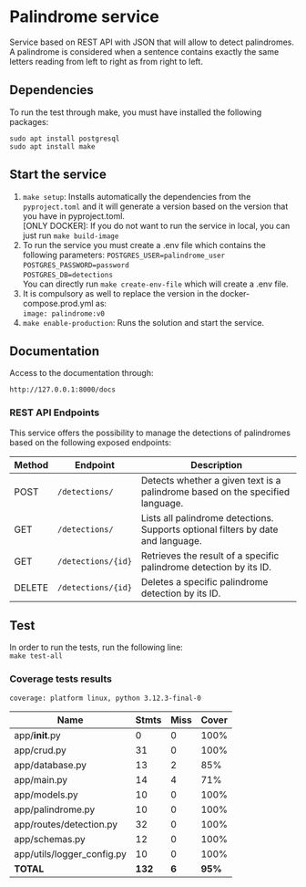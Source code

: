 # Palindrome service
Service based on REST API with JSON that will allow to detect palindromes. A palindrome is considered when a sentence
contains exactly the same letters reading from left to right as from right to left. 

## Dependencies
To run the test through make, you must have installed the following packages:

`sudo apt install postgresql`  
`sudo apt install make`

## Start the service
1. `make setup`: Installs automatically the dependencies from the `pyproject.toml` and it will generate a version based on 
the version that you have in pyproject.toml.   
[ONLY DOCKER]: If you do not want to run the service in local, you can just run `make build-image` 
2. To run the service you must create a .env file which contains the following parameters:
`POSTGRES_USER=palindrome_user`  
`POSTGRES_PASSWORD=password`  
`POSTGRES_DB=detections`  
You can directly run `make create-env-file` which will create a .env file.
3. It is compulsory as well to replace the version in the docker-compose.prod.yml as:  
`image: palindrome:v0`
4. `make enable-production`: Runs the solution and start the service.


## Documentation 
Access to the documentation through:

`http://127.0.0.1:8000/docs`

### REST API Endpoints

This service offers the possibility to manage the detections of palindromes based on the following exposed endpoints:

| Method | Endpoint               | Description                                                                 |
|--------|------------------------|-----------------------------------------------------------------------------|
| POST   | `/detections/`         | Detects whether a given text is a palindrome based on the specified language. |
| GET    | `/detections/`         | Lists all palindrome detections. Supports optional filters by date and language. |
| GET    | `/detections/{id}`     | Retrieves the result of a specific palindrome detection by its ID.         |
| DELETE | `/detections/{id}`     | Deletes a specific palindrome detection by its ID.                         |

## Test
In order to run the tests, run the following line:  
`make test-all`

### Coverage tests results
`coverage: platform linux, python 3.12.3-final-0`

| Name                         | Stmts | Miss | Cover |
|------------------------------|-------|------|-------|
| app/__init__.py              | 0     | 0    | 100%  |
| app/crud.py                  | 31    | 0    | 100%  |
| app/database.py              | 13    | 2    | 85%   |
| app/main.py                  | 14    | 4    | 71%   |
| app/models.py                | 10    | 0    | 100%  |
| app/palindrome.py            | 10    | 0    | 100%  |
| app/routes/detection.py      | 32    | 0    | 100%  |
| app/schemas.py               | 12    | 0    | 100%  |
| app/utils/logger_config.py   | 10    | 0    | 100%  |
| **TOTAL**                    | **132**| **6**| **95%** |
